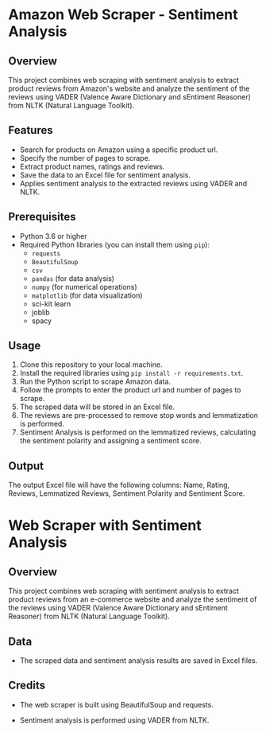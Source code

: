 # Amazon Web Scraper - Sentiment Analysis 

## Overview

This project combines web scraping with sentiment analysis to extract product reviews from Amazon's website and analyze the sentiment of the reviews using VADER (Valence Aware Dictionary and sEntiment Reasoner) from NLTK (Natural Language Toolkit).

## Features

- Search for products on Amazon using a specific product url.
- Specify the number of pages to scrape.
- Extract product names, ratings and reviews.
- Save the data to an Excel file for sentiment analysis.
- Applies sentiment analysis to the extracted reviews using VADER and NLTK.

## Prerequisites

- Python 3.6 or higher
- Required Python libraries (you can install them using `pip`):
  - `requests`
  - `BeautifulSoup`
  - `csv`
  - `pandas` (for data analysis)
  - `numpy` (for numerical operations)
  - `matplotlib` (for data visualization)
  - sci-kit learn
  - joblib
  - spacy

## Usage

1. Clone this repository to your local machine.
2. Install the required libraries using `pip install -r requirements.txt`.
3. Run the Python script to scrape Amazon data.
4. Follow the prompts to enter the product url and number of pages to scrape.
5. The scraped data will be stored in an Excel file.
6. The reviews are pre-processed to remove stop words and lemmatization is performed.
7. Sentiment Analysis is performed on the lemmatized reviews, calculating the sentiment polarity and assigning a sentiment score.

## Output

The output Excel file will have the following columns:  Name, Rating, Reviews, Lemmatized Reviews, Sentiment Polarity and Sentiment Score.

# Web Scraper with Sentiment Analysis

## Overview

This project combines web scraping with sentiment analysis to extract product reviews from an e-commerce website and analyze the sentiment of the reviews using VADER (Valence Aware Dictionary and sEntiment Reasoner) from NLTK (Natural Language Toolkit).



## Data

- The scraped data and sentiment analysis results are saved in Excel files. 

## Credits

- The web scraper is built using BeautifulSoup and requests.

- Sentiment analysis is performed using VADER from NLTK.


